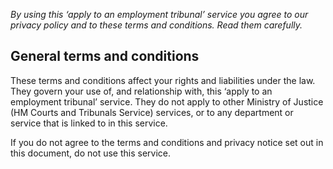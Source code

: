 *By using this ‘apply to an employment tribunal’ service you agree to our privacy policy and to these terms and conditions. Read them carefully.*
<h2 class="legend">General terms and conditions</h2>
These terms and conditions affect your rights and liabilities under the law. They govern your use of, and relationship with, this ‘apply to an employment tribunal’ service. They do not apply to other Ministry of Justice (HM Courts and Tribunals Service) services, or to any department or service that is linked to in this service.

If you do not agree to the terms and conditions and privacy notice set out in this document, do not use this service.
